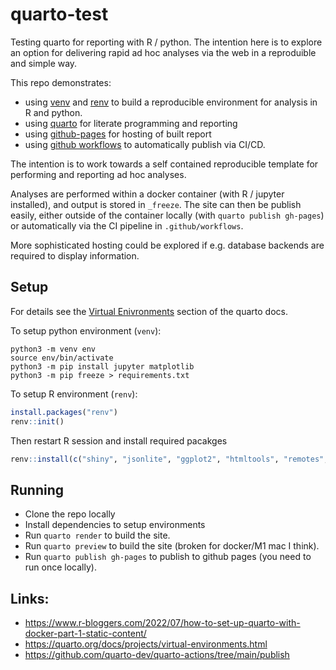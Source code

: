 # quarto-test

Testing quarto for reporting with R / python. The intention here is to explore an option for
delivering rapid ad hoc analyses via the web in a reproduible and simple way.

This repo demonstrates:
* using [venv](https://packaging.python.org/en/latest/guides/installing-using-pip-and-virtual-environments/#creating-a-virtual-environment) 
 and [renv](https://rstudio.github.io/renv/articles/renv.html) to build a reproducible environment for analysis in R and python. 
* using [quarto](https://quarto.org/) for literate programming and reporting
* using [github-pages](https://pages.github.com/) for hosting of built report
* using [github workflows](https://docs.github.com/en/actions/using-workflows) to automatically
  publish via CI/CD.

The intention is to work towards a self contained reproducible template for performing and 
reporting ad hoc analyses.

Analyses are performed within a docker container (with R / jupyter installed), and output
is stored in `_freeze`. The site can then be publish easily, either outside of the container
locally (with `quarto publish gh-pages`) or automatically via the CI pipeline in 
`.github/workflows`.

More sophisticated hosting could be explored if e.g. database backends are required to display information.

## Setup

For details see the [Virtual Enivronments](https://quarto.org/docs/projects/virtual-environments.html) section of the quarto docs.

To setup python environment (`venv`):

```shell
python3 -m venv env
source env/bin/activate
python3 -m pip install jupyter matplotlib
python3 -m pip freeze > requirements.txt
```

To setup R environment (`renv`):

```R
install.packages("renv")
renv::init()
```

Then restart R session and install required pacakges

```R
renv::install(c("shiny", "jsonlite", "ggplot2", "htmltools", "remotes", "knitr", "rmarkdown", "quarto", "DT"))
```
## Running

* Clone the repo locally
* Install dependencies to setup environments
* Run `quarto render` to build the site.
* Run `quarto preview` to build the site (broken for docker/M1 mac I think).
* Run `quarto publish gh-pages` to publish to github pages (you need to run once locally).

## Links:

* https://www.r-bloggers.com/2022/07/how-to-set-up-quarto-with-docker-part-1-static-content/
* https://quarto.org/docs/projects/virtual-environments.html
* https://github.com/quarto-dev/quarto-actions/tree/main/publish
